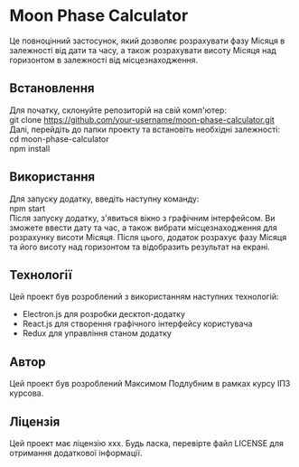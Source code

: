 __Moon Phase Calculator__
=========================


Це повноцінний застосунок, який дозволяє розрахувати фазу Місяця в залежності від дати та часу, а також розрахувати висоту Місяця над горизонтом в залежності від місцезнаходження.

__Встановлення__
----------------

Для початку, склонуйте репозиторій на свій комп'ютер:  
git clone https://github.com/your-username/moon-phase-calculator.git  
Далі, перейдіть до папки проекту та встановіть необхідні залежності:  
cd moon-phase-calculator  
npm install  

__Використання__  
----------------

Для запуску додатку, введіть наступну команду:  
npm start  
Після запуску додатку, з'явиться вікно з графічним інтерфейсом. Ви зможете ввести дату та час, а також вибрати місцезнаходження для розрахунку висоти Місяця. Після цього, додаток розрахує фазу Місяця та його висоту над горизонтом та відобразить результат на екрані.

__Технології__  
--------------

Цей проект був розроблений з використанням наступних технологій:  

- Electron.js для розробки десктоп-додатку  
- React.js для створення графічного інтерфейсу користувача  
- Redux для управління станом додатку  

__Автор__  
---------

Цей проект був розроблений Максимом Подлубним в рамках курсу ІПЗ курсова.  

__Ліцензія__  
------------

Цей проект має ліцензію ххх. Будь ласка, перевірте файл LICENSE для отримання додаткової інформації.  
